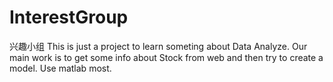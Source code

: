 # InterestGroup
兴趣小组
This is just a project to learn someting about Data Analyze.
Our main work is to get some info about Stock from web and then try to create a model.
Use matlab most.
